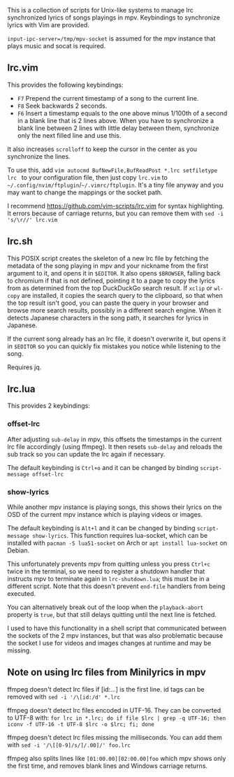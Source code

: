 This is a collection of scripts for Unix-like systems to manage lrc synchronized lyrics of songs playings in mpv. Keybindings to synchronize lyrics with Vim are provided.

`input-ipc-server=/tmp/mpv-socket` is assumed for the mpv instance that plays music and socat is required.

## lrc.vim

This provides the following keybindings:

* `F7` Prepend the current timestamp of a song to the current line.
* `F8` Seek backwards 2 seconds.
* `F6` Insert a timestamp equals to the one above minus 1/100th of a second in a blank line that is 2 lines above. When you have to synchronize a blank line between 2 lines with little delay between them, synchronize only the next filled line and use this.

It also increases `scrolloff` to keep the cursor in the center as you synchronize the lines.

To use this, add
``vim
autocmd BufNewFile,BufReadPost *.lrc setfiletype lrc
``
to your configuration file, then just copy `lrc.vim` to `~/.config/nvim/ftplugin`/`~/.vimrc/ftplugin`. It's a tiny file anyway and you may want to change the mappings or the socket path.

I recommend https://github.com/vim-scripts/lrc.vim for syntax highlighting. It errors because of carriage returns, but you can remove them with `sed -i 's/\r//' lrc.vim`

## lrc.sh

This POSIX script creates the skeleton of a new lrc file by fetching the metadata of the song playing in mpv and your nickname from the first argument to it, and opens it in `$EDITOR`. It also opens `$BROWSER`, falling back to chromium if that is not defined, pointing it to a page to copy the lyrics from as determined from the top DuckDuckGo search result. If `xclip` or `wl-copy` are installed, it copies the search query to the clipboard, so that when the top result isn't good, you can paste the query in your browser and browse more search results, possibly in a different search engine. When it detects Japanese characters in the song path, it searches for lyrics in Japanese.

If the current song already has an lrc file, it doesn't overwrite it, but opens it in `$EDITOR` so you can quickly fix mistakes you notice while listening to the song.

Requires jq.

## lrc.lua

This provides 2 keybindings:

### offset-lrc

After adjusting `sub-delay` in mpv, this offsets the timestamps in the current lrc file accordingly (using ffmpeg). It then resets `sub-delay` and reloads the sub track so you can update the lrc again if necessary.

The default keybinding is `Ctrl+o` and it can be changed by binding `script-message offset-lrc`

### show-lyrics

While another mpv instance is playing songs, this shows their lyrics on the OSD of the current mpv instance which is playing videos or images.

The default keybinding is `Alt+l` and it can be changed by binding `script-message show-lyrics`. This function requires lua-socket, which can be installed with `pacman -S lua51-socket` on Arch or `apt install lua-socket` on Debian.

This unfortunately prevents mpv from quitting unless you press `Ctrl+c` twice in the terminal, so we need to register a shutdown handler that instructs mpv to terminate again in `lrc-shutdown.lua`; this must be in a different script. Note that this doesn't prevent `end-file` handlers from being executed.

You can alternatively break out of the loop when the `playback-abort` property is `true`, but that still delays quitting until the next line is fetched.

I used to have this functionality in a shell script that communicated between the sockets of the 2 mpv instances, but that was also problematic because the socket I use for videos and images changes at runtime and may be missing.

## Note on using lrc files from Minilyrics in mpv

ffmpeg doesn't detect lrc files if [id:...] is the first line. id tags can be removed with `sed -i '/\[id:/d' *.lrc`

ffmpeg doesn't detect lrc files encoded in UTF-16. They can be converted to UTF-8 with:
`for lrc in *.lrc; do if file $lrc | grep -q UTF-16; then iconv -f UTF-16 -t UTF-8 $lrc -o $lrc; fi; done`

ffmpeg doesn't detect lrc files missing the milliseconds. You can add them with `sed -i '/\[[0-9]/s/]/.00]/' foo.lrc`

ffmpeg also splits lines like `[01:00.00][02:00.00]foo` which mpv shows only the first time, and removes blank lines and Windows carriage returns.
